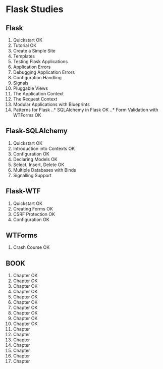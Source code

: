 # Flask Studies

## Flask

1. Quickstart OK
2. Tutorial OK
3. Create a Simple Site
4. Templates
5. Testing Flask Applications
6. Application Errors
7. Debugging Application Errors
8. Configuration Handling
9. Signals
10. Pluggable Views
11. The Application Context
12. The Request Context
13. Modular Applications with Blueprints
14. Patterns for Flask
..* SQLAlchemy in Flask OK
..* Form Validation with WTForms OK

## Flask-SQLAlchemy

1. Quickstart OK
2. Introduction into Contexts OK
3. Configuration OK
4. Declaring Models OK
5. Select, Insert, Delete OK
6. Multiple Databases with Binds
7. Signalling Support

##  Flask-WTF

1. Quickstart OK
2. Creating Forms OK
3. CSRF Protection OK
4. Configuration OK

## WTForms

1. Crash Course OK

## BOOK

1. Chapter OK
2. Chapter OK
3. Chapter OK
4. Chapter OK
5. Chapter OK
7. Chapter OK
8. Chapter OK
9. Chapter OK
10. Chapter OK
11. Chapter OK
12. Chapter
13. Chapter
14. Chapter
15. Chapter
16. Chapter
17. Chapter
18. Chapter